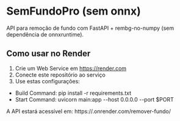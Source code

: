 # SemFundoPro (sem onnx)

API para remoção de fundo com FastAPI + rembg-no-numpy (sem dependência de onnxruntime).

## Como usar no Render

1. Crie um Web Service em https://render.com
2. Conecte este repositório ao serviço
3. Use estas configurações:

- Build Command: pip install -r requirements.txt
- Start Command: uvicorn main:app --host 0.0.0.0 --port $PORT

A API estará acessível em: https://<nomedoseuservico>.onrender.com/remover-fundo/

